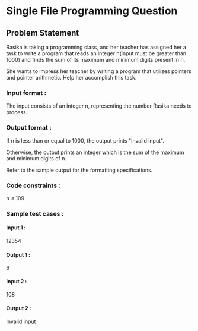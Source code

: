 # Single File Programming Question

## Problem Statement

Rasika is taking a programming class, and her teacher has assigned her a task to write a program that reads an integer n(input must be greater than 1000) and finds the sum of its maximum and minimum digits present in n.

She wants to impress her teacher by writing a program that utilizes pointers and pointer arithmetic. Help her accomplish this task.

### Input format :

The input consists of an integer n, representing the number Rasika needs to process.

### Output format :

If n is less than or equal to 1000, the output prints "Invalid input".

Otherwise, the output prints an integer which is the sum of the maximum and minimum digits of n.

Refer to the sample output for the formatting specifications.

### Code constraints :

n ≤ 109

### Sample test cases :

#### Input 1 :

12354

#### Output 1 :

6

#### Input 2 :

108

#### Output 2 :

Invalid input
